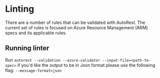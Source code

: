 # Linting

There are a number of rules that can be validated with AutoRest. The current set of rules is focused on Azure Resource Management (ARM) specs and its applicable rules.

## Running linter
Run
`autorest --validation --azure-validator --input-file=<path-to-spec>`
if you'd like the output to be in Json format please use the following flag:
`--message-format=json`
